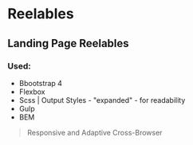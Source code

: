 # Reelables

## Landing Page Reelables

### Used:

- Bbootstrap 4
- Flexbox
- Scss | Output Styles - "expanded" - for readability
- Gulp
- BEM

> Responsive and Adaptive
> Cross-Browser
